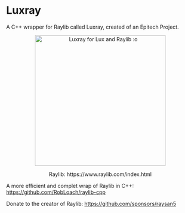 # Luxray
A C++ wrapper for Raylib called Luxray, created of an Epitech Project.

<p align="center">
  <img src="http://pa1.narvii.com/6240/55852d109f8609f7106fe871da77a86cc5e1698d_00.gif" width="350" title="Luxray for Lux and Raylib :o">
</p>

<p align="center">
  Raylib: https://www.raylib.com/index.html

A more efficient and complet wrap of Raylib in C++: https://github.com/RobLoach/raylib-cpp

Donate to the creator of Raylib: https://github.com/sponsors/raysan5
</p>
